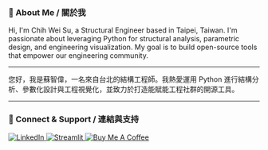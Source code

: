 ### 👋 About Me / 關於我

Hi, I'm Chih Wei Su, a Structural Engineer based in Taipei, Taiwan. I'm passionate about leveraging Python for structural analysis, parametric design, and engineering visualization. My goal is to build open-source tools that empower our engineering community.

---

您好，我是蘇智偉，一名來自台北的結構工程師。我熱愛運用 Python 進行結構分析、參數化設計與工程視覺化，並致力於打造能賦能工程社群的開源工具。

---

### 🔗 Connect & Support / 連結與支持

<p align="left">
  <a href="www.linkedin.com/in/chihwei-su-789480152" target="_blank">
    <img src="https://img.shields.io/badge/LinkedIn-0077B5?style=for-the-badge&logo=linkedin&logoColor=white" alt="LinkedIn">
  </a>
  <a href="https://share.streamlit.io/user/chihweisu" target="_blank">
    <img src="https://img.shields.io/badge/Streamlit-FF4B4B?style=for-the-badge&logo=streamlit&logoColor=white" alt="Streamlit">
  </a>
  <a href="https://www.buymeacoffee.com/chihweisu" target="_blank">
    <img src="https://img.shields.io/badge/Buy%20Me%20A%20Coffee-ffdd00?style=for-the-badge&logo=buy-me-a-coffee&logoColor=black" alt="Buy Me A Coffee">
  </a>
</p>
